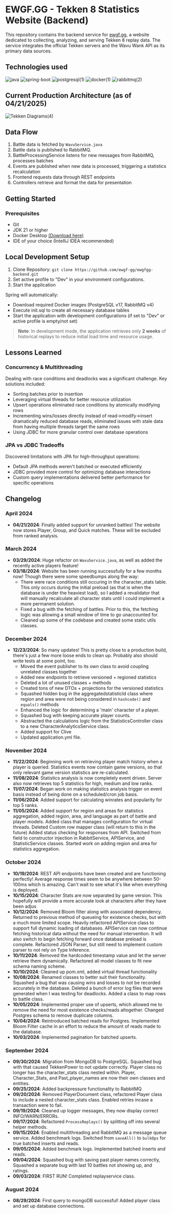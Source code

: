 
# EWGF.GG - Tekken 8 Statistics Website (Backend)

This repository contains the backend service for [ewgf.gg](https://www.ewgf.gg/), a website dedicated to collecting, analyzing, and serving Tekken 8 replay data. The service integrates the official Tekken servers and the Wavu Wank API as its primary data sources.

## Technologies used
![java](https://github.com/user-attachments/assets/b199be0a-1d89-404b-8ba8-c1f2bf399a99) ![spring-boot](https://github.com/user-attachments/assets/4b94f768-a3bf-4faa-8fc8-c05b2e324b0e) ![postgresql(1)](https://github.com/user-attachments/assets/5d1fd3f9-742e-42ef-bfc5-42ed60954938) ![docker(1)](https://github.com/user-attachments/assets/141d79d6-38e9-426d-9c52-1e464da5eddb) ![rabbitmq(2)](https://github.com/user-attachments/assets/3fa507a4-2fc9-4d80-accd-5dad79a3e774)


## Current Production Architecture (as of 04/21/2025)
![Tekken Diagrams(4)](https://github.com/user-attachments/assets/57a17184-5dfa-4ca6-bfda-8b9b3d2081c0)




## Data Flow

1. Battle data is fetched by `WavuService.java`
2. Battle data is published to RabbitMQ.
3. BattleProcessingService listens for new messages from RabbitMQ, processes batches
4. Events are published when new data is processed, triggering a statistics recalculation
5. Frontend requests data through REST endpoints
6. Controllers retrieve and format the data for presentation

## Getting Started
### Prerequisites

* Git
* JDK 21 or higher
* Docker Desktop [(Download here)](https://www.docker.com/products/docker-desktop/#)
* IDE of your choice (IntelliJ IDEA recommended)

## Local Development Setup
1. Clone Repository: ``git clone https://github.com/ewgf-gg/ewgfgg-backend.git``
2. Set active profile to "Dev" in your environment configurations.
3. Start the application

Spring will automatically:

* Download required Docker images (PostgreSQL v17, RabbitMQ v4)
* Execute init.sql to create all necessary database tables
* Start the application with development configurations (if set to "Dev" or active profile is empty/not set)


> **Note**: In development mode, the application retrieves only **2 weeks** of historical replays to reduce initial load time and resource usage.


## Lessons Learned
### Concurrency & Multithreading
Dealing with race conditions and deadlocks was a significant challenge. Key solutions included:
* Sorting batches prior to insertion
* Leveraging virtual threads for better resource utilization
* Upsert operations eliminated race conditions by atomically modifying rows
* Incrementing wins/losses directly instead of read->modify->insert dramatically reduced database reads, eliminated issues with stale data from having multiple threads target the same rows
* Using JDBC for more granular control over database operations

### JPA vs JDBC Tradeoffs
Discovered limitations with JPA for high-throughput operations:

* Default JPA methods weren't batched or executed efficiently
* JDBC provided more control for optimizing database interactions
* Custom query implementations delivered better performance for specific operations


## Changelog

### April 2024
- **04/21/2024**: Finally added support for unranked battles! The website now stores Player, Group, and Quick matches. These will be excluded from ranked analysis.  

### March 2024
- **03/29/2024**: Huge refactor on `WavuService.java`, as well as added the recently active players feature!
- **03/18/2024**: Website has been running successfully for a few months now! Though there were some speedbumps along the way:
  - There were race conditions still occuring in the character_stats table. This only occurs during the initial preload (as that is when the database is under the heaviest load), so I added a revalidator that will manually recalculate all character stats until I could implement a more permanent solution.
  - Fixed a bug with the fetching of battles. Prior to this, the fetching logic was allowing a small window of time to go unaccounted for.
  - Cleaned up some of the codebase and created some static utils classes.

### December 2024
- **12/23/2024**: So many updates! This is pretty close to a production build, there's just a few more loose ends to clean up. Probably also should write tests at some point, too.
  - Moved the event publisher to its own class to avoid coupling unrelated classes together
  - Added new endpoints to retrieve versioned + regioned statistics
  - Deleted a lot of unused classes + methods
  - Created tons of new DTOs + projections for the versioned statistics
  - Squashed hidden bug in the aggregatedstatisticId class where region and area were not being considered in `hashcode()` and `equals()` methods
  - Enhanced the logic for determining a 'main' character of a player.
  - Squashed bug with keeping accurate player counts.
  - Abstracted the calculations logic from the StatisticsController class to a new CharacterAnalyticsService class.
  - Added support for Clive
  - Updated application.yml file.

### November 2024
- **11/22/2024**: Beginning work on retrieving player match history when a player is queried. Statistics events now contain game versions, so that only relevant game version statistics are re-calculated.
- **11/08/2024**: Statistics analysis is now completely event driven. Server also now retrieves top 5 statistics for high, medium and low ranks.
- **11/07/2024**: Began work on making statistics analysis trigger on event basis instead of being done on a scheduled/cron job basis.
- **11/06/2024**: Added support for calculating winrates and popularity for top 5 ranks.
- **11/05/2024**: Added support for region and areas for statistics aggregation, added region, area, and language as part of battle and player models. Added class that manages configuration for virtual threads. Deleted Custom row mapper class (will return to this in the future) Added status checking for responses from API. Switched from field to constructor injection in RabbitService, APIService, and StatisticService classes. Started work on adding region and area for statistics aggregation.

### October 2024
- **10/19/2024**: REST API endpoints have been created and are functioning perfectly! Average response times seem to be anywhere between 50-100ms which is amazing. Can't wait to see what it's like when everything is deployed.
- **10/15/2024**: Character Stats are now separated by game version. This hopefully will provide a more accurate look at characters after they have been adjus
- **10/12/2024**: Removed Bloom filter along with associated dependency. Returned to previous method of queueing for existence checks, but with a much more limited scope. Heavily refactored APIService class to support full dynamic loading of databases. APIService can now continue fetching historical data without the need for manual intervention. It will also switch to begin fetching forward once database preload is complete. Refactored JSON Parser, but still need to implement custom parser to not rely on Type Inference.
- **10/11/2024**: Removed the hardcoded timestamp value and let the server retrieve them dynamically. Refactored all model classes to fit new schema naming scheme.
- **10/10/2024**: Cleaned up pom.xml, added virtual thread functionality
- **10/08/2024**: Renamed classes to better suit their functionality. Squashed a bug that was causing wins and losses to not be recorded accurately in the database. Deleted a bunch of error log files that were generated when I was testing for deadlocks. Added a class to map rows to battle class.
- **10/05/2024**: Implemented proper use of upserts, which allowed me to remove the need for most existence checks/reads altogether. Changed Postgres schema to remove duplicate columns.
- **10/04/2024**: Reintroduced batched reads for Postgres. Implemented Bloom Filter cache in an effort to reduce the amount of reads made to the database.
- **10/03/2024**: Implemented pagination for batched upserts.

### September 2024
- **09/30/2024**: Migration from MongoDB to PostgreSQL. Squashed bug with that caused TekkenPower to not update correctly. Player class no longer has the character_stats class nested within. Player, Character_Stats, and Past_player_names are now their own classes and entities.
- **09/25/2024**: Added backpressure functionality to RabbitMQ
- **09/20/2024**: Removed PlayerDocument class, refactored Player class to include a nested character_stats class. Enabled retries incase a transaction were to fail.
- **09/19/2024**: Cleaned up logger messages, they now display correct INFO/WARN/ERRORs.
- **09/17/2024**: Refactored `ProcessReplays()` by splitting off into several helper methods.
- **09/15/2024**: Enabled multithreading and RabbitMQ as a message queue service. Added benchmark logs. Switched from `saveAll()` to `bulkOps` for true batched inserts and reads.
- **09/05/2024**: Added benchmark logs. Implemented batched inserts and reads.
- **09/04/2024**: Squashed bug with saving past player names correctly, Squashed a separate bug with last 10 battles not showing up, and ratings.
- **09/03/2024**: FIRST RUN! Completed replayservice class.

### August 2024
- **08/29/2024**: First query to mongoDB successful! Added player class and set up database connections.
